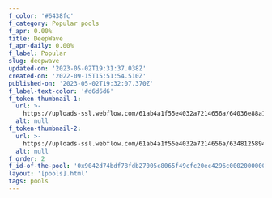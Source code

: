 ```yaml
---
f_color: '#6438fc'
f_category: Popular pools
f_apr: 0.00%
title: DeepWave
f_apr-daily: 0.00%
f_label: Popular
slug: deepwave
updated-on: '2023-05-02T19:31:37.038Z'
created-on: '2022-09-15T15:51:54.510Z'
published-on: '2023-05-02T19:32:07.370Z'
f_label-text-color: '#d6d6d6'
f_token-thumbnail-1:
  url: >-
    https://uploads-ssl.webflow.com/61ab4a1f55e4032a7214656a/64036e88a141a9219eda133e_wavelength_logo.png
  alt: null
f_token-thumbnail-2:
  url: >-
    https://uploads-ssl.webflow.com/61ab4a1f55e4032a7214656a/634812589408d7e52b0d9cc7_velas-logomark.svg
  alt: null
f_order: 2
f_id-of-the-pool: '0x9042d74bdf78fdb27005c8065f49cfc20ec4296c000200000000000000000004'
layout: '[pools].html'
tags: pools
---
```



